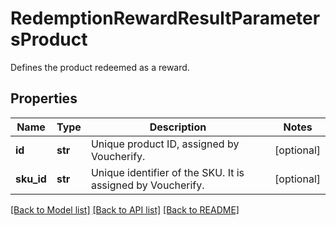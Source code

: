 # RedemptionRewardResultParametersProduct

Defines the product redeemed as a reward.

## Properties

Name | Type | Description | Notes
------------ | ------------- | ------------- | -------------
**id** | **str** | Unique product ID, assigned by Voucherify.  | [optional] 
**sku_id** | **str** | Unique identifier of the SKU. It is assigned by Voucherify. | [optional] 

[[Back to Model list]](../README.md#documentation-for-models) [[Back to API list]](../README.md#documentation-for-api-endpoints) [[Back to README]](../README.md)


